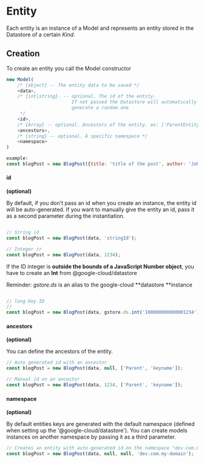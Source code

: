 # Entity

Each entity is an instance of a Model and represents an entity stored in the Datastore of a certain _Kind_.

## Creation

To create an entity you call the Model constructor

```js
new Model(
    /* {object} -- The entity data to be saved */
    <data>,
    /* {int|string}. -- optional. The id of the entity.
                        If not passed the Datastore will automatically 
                        generate a random one
     */
    <id>,
    /* {Array} -- optional. Ancestors of the entity. ex: ['ParentEntity', 1234 ] */
    <ancestors>,
    /* {string} -- optional. A specific namespace */
    <namespace>
)

example:
const blogPost = new BlogPost({title: 'title of the post', author: 'John Snow' });
```

#### id
**(optional)**

By default, if you don't pass an id when you create an instance, the entity id will be auto-generated. If you want to manually give the entity an id, pass it as a second parameter during the instantiation. 

```js

// String id
const blogPost = new BlogPost(data, 'stringId');

// Integer ir
const blogPost = new BlogPost(data, 1234);
```


If the ID integer is **outside the bounds of a JavaScript Number object**, you have to create an **Int** from @google-cloud/datastore

Reminder: _gstore.ds_ is an alias to the google-cloud **datastore **instance

```js

// long Key ID
// 
const blogPost = new BlogPost(data, gstore.ds.int('100000000000001234'));
```

#### ancestors
**(optional)**

You can define the ancestors of the entity.

```js
// Auto generated id with an ancestor
const blogPost = new BlogPost(data, null, ['Parent', 'keyname']);

// Manual id on an ancestor
const blogPost = new BlogPost(data, 1234, ['Parent', 'keyname']);
```

#### namespace
**(optional)**

By default entities keys are generated with the default namespace (defined when setting up the '@google-cloud/datastore'). You can create models instances on another namespace by passing it as a third parameter.

```js
// Creates an entity with auto-generated id on the namespace "dev-com.my-domain"
const blogPost = new BlogPost(data, null, null, 'dev.com.my-domain');
```
